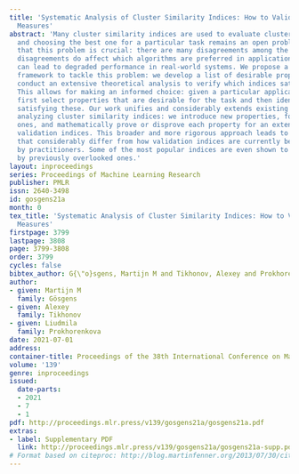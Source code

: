 ```yaml
---
title: 'Systematic Analysis of Cluster Similarity Indices: How to Validate Validation
  Measures'
abstract: 'Many cluster similarity indices are used to evaluate clustering algorithms,
  and choosing the best one for a particular task remains an open problem. We demonstrate
  that this problem is crucial: there are many disagreements among the indices, these
  disagreements do affect which algorithms are preferred in applications, and this
  can lead to degraded performance in real-world systems. We propose a theoretical
  framework to tackle this problem: we develop a list of desirable properties and
  conduct an extensive theoretical analysis to verify which indices satisfy them.
  This allows for making an informed choice: given a particular application, one can
  first select properties that are desirable for the task and then identify indices
  satisfying these. Our work unifies and considerably extends existing attempts at
  analyzing cluster similarity indices: we introduce new properties, formalize existing
  ones, and mathematically prove or disprove each property for an extensive list of
  validation indices. This broader and more rigorous approach leads to recommendations
  that considerably differ from how validation indices are currently being chosen
  by practitioners. Some of the most popular indices are even shown to be dominated
  by previously overlooked ones.'
layout: inproceedings
series: Proceedings of Machine Learning Research
publisher: PMLR
issn: 2640-3498
id: gosgens21a
month: 0
tex_title: 'Systematic Analysis of Cluster Similarity Indices: How to Validate Validation
  Measures'
firstpage: 3799
lastpage: 3808
page: 3799-3808
order: 3799
cycles: false
bibtex_author: G{\"o}sgens, Martijn M and Tikhonov, Alexey and Prokhorenkova, Liudmila
author:
- given: Martijn M
  family: Gösgens
- given: Alexey
  family: Tikhonov
- given: Liudmila
  family: Prokhorenkova
date: 2021-07-01
address:
container-title: Proceedings of the 38th International Conference on Machine Learning
volume: '139'
genre: inproceedings
issued:
  date-parts:
  - 2021
  - 7
  - 1
pdf: http://proceedings.mlr.press/v139/gosgens21a/gosgens21a.pdf
extras:
- label: Supplementary PDF
  link: http://proceedings.mlr.press/v139/gosgens21a/gosgens21a-supp.pdf
# Format based on citeproc: http://blog.martinfenner.org/2013/07/30/citeproc-yaml-for-bibliographies/
---
```

